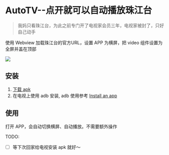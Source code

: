 # AutoTV--点开就可以自动播放珠江台

> 我妈只看珠江台，为此之前专门开了电视家会员三年，电视家被封了，只好自己动手

使用 Webview 加载珠江台的官方URL，设置 APP 为横屏，把 video 组件设置为全屏并盖在顶部

<img src="./assets/iShot_2023-11-25_14.48.04.gif" />

## 安装

  1. [下载 apk](https://github.com/flyyuan/AutoTV/releases)
  2. 在电视上使用 adb 安装, adb 使用参考 [Install an app](https://developer.android.com/tools/adb#move)

## 使用

打开 APP，会自动切换横屏、自动播放。不需要额外操作

TODO:
* [ ] 等下次回家给电视安装 apk 就好～
